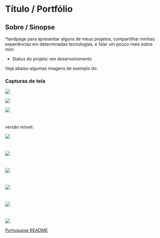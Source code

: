 # Título / Portfólio

## Sobre / Sinopse

*landpage para apresentar alguns de meus projetos, compartilhar minhas experiências em determinadas tecnologias, e falar um pouco mais sobre mim

* Status do projeto: em desenvolvimento





Veja abaixo algumas imagens de exemplo do:

### Capturas de tela
![](./src/assets/desktop-top.png)

![](./src/assets/desktop-main.png)

![](./src/assets/desktop-footer.png)
#

versão móvel:

![](./src/assets/mobile-top.png)
#
![](./src/assets/mobile-main.png)
#
![](./src/assets/mobile-footer.png)
#
![](./src/assets/mobile-menu-open.png)
#
![](./src/assets/mobile-skills.png)
#
![](./src/assets/mobile-repos.png)



[Portuguese README](./README.md)